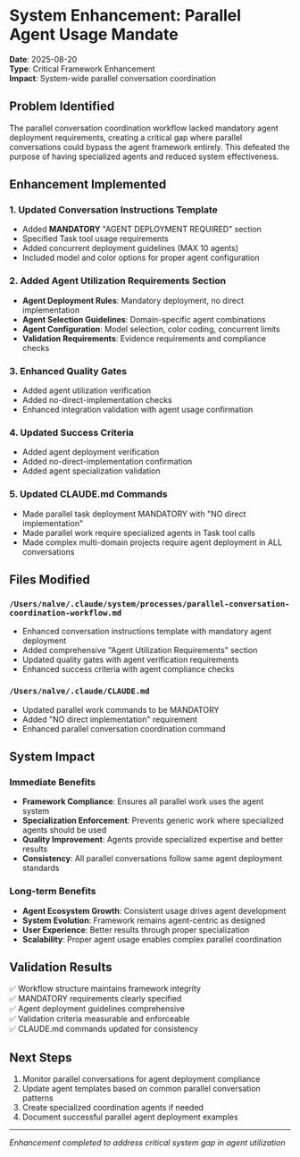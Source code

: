 # System Enhancement: Parallel Agent Usage Mandate

**Date**: 2025-08-20  
**Type**: Critical Framework Enhancement  
**Impact**: System-wide parallel conversation coordination

## Problem Identified

The parallel conversation coordination workflow lacked mandatory agent deployment requirements, creating a critical gap where parallel conversations could bypass the agent framework entirely. This defeated the purpose of having specialized agents and reduced system effectiveness.

## Enhancement Implemented

### 1. Updated Conversation Instructions Template
- Added **MANDATORY** "AGENT DEPLOYMENT REQUIRED" section
- Specified Task tool usage requirements
- Added concurrent deployment guidelines (MAX 10 agents)
- Included model and color options for proper agent configuration

### 2. Added Agent Utilization Requirements Section
- **Agent Deployment Rules**: Mandatory deployment, no direct implementation
- **Agent Selection Guidelines**: Domain-specific agent combinations
- **Agent Configuration**: Model selection, color coding, concurrent limits
- **Validation Requirements**: Evidence requirements and compliance checks

### 3. Enhanced Quality Gates
- Added agent utilization verification
- Added no-direct-implementation checks
- Enhanced integration validation with agent usage confirmation

### 4. Updated Success Criteria
- Added agent deployment verification
- Added no-direct-implementation confirmation
- Added agent specialization validation

### 5. Updated CLAUDE.md Commands
- Made parallel task deployment MANDATORY with "NO direct implementation"
- Made parallel work require specialized agents in Task tool calls
- Made complex multi-domain projects require agent deployment in ALL conversations

## Files Modified

### `/Users/nalve/.claude/system/processes/parallel-conversation-coordination-workflow.md`
- Enhanced conversation instructions template with mandatory agent deployment
- Added comprehensive "Agent Utilization Requirements" section
- Updated quality gates with agent verification requirements
- Enhanced success criteria with agent compliance checks

### `/Users/nalve/.claude/CLAUDE.md`
- Updated parallel work commands to be MANDATORY
- Added "NO direct implementation" requirement
- Enhanced parallel conversation coordination command

## System Impact

### Immediate Benefits
- **Framework Compliance**: Ensures all parallel work uses the agent system
- **Specialization Enforcement**: Prevents generic work where specialized agents should be used
- **Quality Improvement**: Agents provide specialized expertise and better results
- **Consistency**: All parallel conversations follow same agent deployment standards

### Long-term Benefits
- **Agent Ecosystem Growth**: Consistent usage drives agent development
- **System Evolution**: Framework remains agent-centric as designed
- **User Experience**: Better results through proper specialization
- **Scalability**: Proper agent usage enables complex parallel coordination

## Validation Results

✅ Workflow structure maintains framework integrity  
✅ MANDATORY requirements clearly specified  
✅ Agent deployment guidelines comprehensive  
✅ Validation criteria measurable and enforceable  
✅ CLAUDE.md commands updated for consistency  

## Next Steps

1. Monitor parallel conversations for agent deployment compliance
2. Update agent templates based on common parallel conversation patterns
3. Create specialized coordination agents if needed
4. Document successful parallel agent deployment examples

---
*Enhancement completed to address critical system gap in agent utilization*